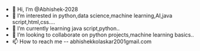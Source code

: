- 👋 Hi, I’m @Abhishek-2028
- 👀 I’m interested in python,data science,machine learning,AI,java script,html,css....
- 🌱 I’m currently learning java script,python..
- 💞️ I’m looking to collaborate on python projects,machine learning basics..
- 📫 How to reach me -- abhishekkolaskar2001gmail.com

<!---
Abhishek-2028/Abhishek-2028 is a ✨ special ✨ repository because its `README.md` (this file) appears on your GitHub profile.
You can click the Preview link to take a look at your changes.
--->
